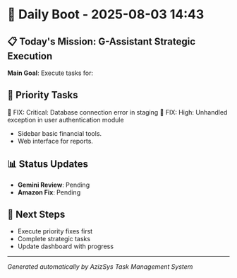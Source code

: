 # 🚀 Daily Boot - 2025-08-03 14:43

## 📋 Today's Mission: G-Assistant Strategic Execution

**Main Goal**: Execute tasks for: 

## 🎯 Priority Tasks

🚨 FIX: Critical: Database connection error in staging
🚨 FIX: High: Unhandled exception in user authentication module
- Sidebar basic financial tools.
- Web interface for reports.

## 📊 Status Updates

- **Gemini Review**: Pending
- **Amazon Fix**: Pending

## 🔄 Next Steps

- Execute priority fixes first
- Complete strategic tasks
- Update dashboard with progress

---
*Generated automatically by AzizSys Task Management System*